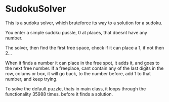 # SudokuSolver

This is a sudoku solver, which bruteforce its way to a solution for a sudoku.

You enter a simple sudoku pussle, 0 at places, that doesnt have any number.

The solver, then find the first free space, check if it can place a 1, if not then 2...

When it finds a number it can place in the free spot, it adds it, and goes to the next free number. If a freeplace, cant contain any of the last digits in the row, colums or box, it will go back, to the number before, add 1 to that number, and keep trying.

To solve the default puzzle, thats in main class, it loops through the functionality 35988 times. before it finds a solution.